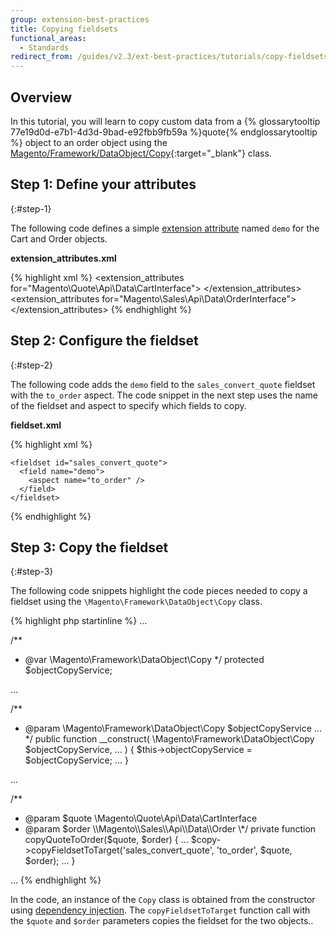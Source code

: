 ```yaml
---
group: extension-best-practices
title: Copying fieldsets
functional_areas:
  - Standards
redirect_from: /guides/v2.3/ext-best-practices/tutorials/copy-fieldsets.html
---
```


## Overview

In this tutorial, you will learn to copy custom data from a {% glossarytooltip 77e19d0d-e7b1-4d3d-9bad-e92fbb9fb59a %}quote{% endglossarytooltip %} object to an order object using the [Magento/Framework/DataObject/Copy][0]{:target="\_blank"} class.

## Step 1: Define your attributes

{:#step-1}

The following code defines a simple [extension attribute][1] named `demo` for the Cart and Order objects.

**extension_attributes.xml**

{% highlight xml %}
<config xmlns:xsi="http://www.w3.org/2001/XMLSchema-instance" xsi:noNamespaceSchemaLocation="Api/etc/extension_attributes.xsd">
  &lt;extension_attributes for="Magento\\Quote\\Api\\Data\\CartInterface">
    <attribute code="demo" type="string" />
  &lt;/extension_attributes>
  &lt;extension_attributes for="Magento\\Sales\\Api\\Data\\OrderInterface">
      <attribute code="demo" type="string" />
  &lt;/extension_attributes>
</config>
{% endhighlight %}

## Step 2: Configure the fieldset

{:#step-2}

The following code adds the `demo` field to the `sales_convert_quote` fieldset with the `to_order` aspect.
The code snippet in the next step uses the name of the fieldset and aspect to specify which fields to copy.

**fieldset.xml**

{% highlight xml %}
<config xmlns:xsi="http://www.w3.org/2001/XMLSchema-instance" xsi:noNamespaceSchemaLocation="DataObject/etc/fieldset.xsd">
  <scope id="global">

```
<fieldset id="sales_convert_quote">
  <field name="demo">
    <aspect name="to_order" />
  </field>
</fieldset>
```

  </scope>
</config>
{% endhighlight %}

## Step 3: Copy the fieldset

{:#step-3}

The following code snippets highlight the code pieces needed to copy a fieldset using the `\Magento\Framework\DataObject\Copy` class.

{% highlight php startinline %}
...

/\*\*

* @var \\Magento\\Framework\\DataObject\\Copy
   \*/
  protected $objectCopyService;

...

/\*\*

* @param \\Magento\\Framework\\DataObject\\Copy $objectCopyService
    ...
   \*/
  public function \_\_construct(
    \\Magento\\Framework\\DataObject\\Copy $objectCopyService,
    ...
  ) {
      $this->objectCopyService = $objectCopyService;
      ...
    }

...

/\*\*

* @param $quote \\Magento\\Quote\\Api\\Data\\CartInterface
* @param $order \\Magento\\Sales\\Api\\Data\\Order
   \*/
  private function copyQuoteToOrder($quote, $order)
  {
    ...
    $copy->copyFieldsetToTarget('sales_convert_quote', 'to_order', $quote, $order);
    ...
  }

...
{% endhighlight %}

In the code, an instance of the `Copy` class is obtained from the constructor using [dependency injection][2].
The `copyFieldsetToTarget` function call with the `$quote` and `$order` parameters copies the fieldset for the two objects..

[0]: https://github.com/magento/magento2/blob/2.0/lib/internal/Magento/Framework/DataObject/Copy.php

[1]: {{page.baseurl}}/extension-development/core-concepts/attributes.html

[2]: {{page.baseurl}}/extension-development/core-concepts/dependency-injection.html

